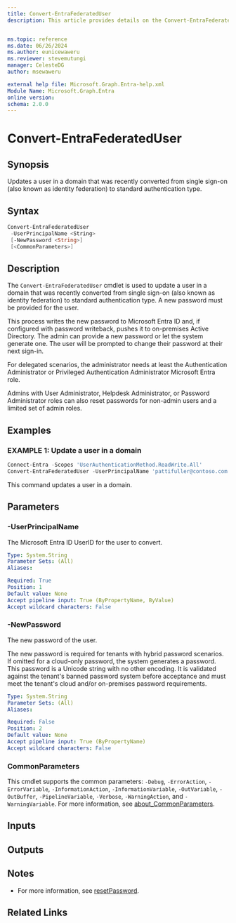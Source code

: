 ```yaml
---
title: Convert-EntraFederatedUser
description: This article provides details on the Convert-EntraFederatedUser command.


ms.topic: reference
ms.date: 06/26/2024
ms.author: eunicewaweru
ms.reviewer: stevemutungi
manager: CelesteDG
author: msewaweru

external help file: Microsoft.Graph.Entra-help.xml
Module Name: Microsoft.Graph.Entra
online version:
schema: 2.0.0
---
```


# Convert-EntraFederatedUser

## Synopsis

Updates a user in a domain that was recently converted from single sign-on (also known as identity federation) to standard authentication type.

## Syntax

```powershell
Convert-EntraFederatedUser
 -UserPrincipalName <String>
 [-NewPassword <String>]
 [<CommonParameters>]
```

## Description

The `Convert-EntraFederatedUser` cmdlet is used to update a user in a domain that was recently converted from single sign-on (also known as identity federation) to standard authentication type. A new password must be provided for the user.

This process writes the new password to Microsoft Entra ID and, if configured with password writeback, pushes it to on-premises Active Directory. The admin can provide a new password or let the system generate one. The user will be prompted to change their password at their next sign-in.

For delegated scenarios, the administrator needs at least the Authentication Administrator or Privileged Authentication Administrator Microsoft Entra role.

Admins with User Administrator, Helpdesk Administrator, or Password Administrator roles can also reset passwords for non-admin users and a limited set of admin roles.

## Examples

### EXAMPLE 1: Update a user in a domain

```powershell
Connect-Entra -Scopes 'UserAuthenticationMethod.ReadWrite.All'
Convert-EntraFederatedUser -UserPrincipalName 'pattifuller@contoso.com'
```

This command updates a user in a domain.

## Parameters

### -UserPrincipalName

The Microsoft Entra ID UserID for the user to convert.

```yaml
Type: System.String
Parameter Sets: (All)
Aliases:

Required: True
Position: 1
Default value: None
Accept pipeline input: True (ByPropertyName, ByValue)
Accept wildcard characters: False
```

### -NewPassword

The new password of the user.

The new password is required for tenants with hybrid password scenarios. If omitted for a cloud-only password, the system generates a password. This password is a Unicode string with no other encoding. It is validated against the tenant's banned password system before acceptance and must meet the tenant's cloud and/or on-premises password requirements.

```yaml
Type: System.String
Parameter Sets: (All)
Aliases:

Required: False
Position: 2
Default value: None
Accept pipeline input: True (ByPropertyName)
Accept wildcard characters: False
```

### CommonParameters

This cmdlet supports the common parameters: `-Debug`, `-ErrorAction`, `-ErrorVariable`, `-InformationAction`, `-InformationVariable`, `-OutVariable`, `-OutBuffer`, `-PipelineVariable`, `-Verbose`, `-WarningAction`, and `-WarningVariable`. For more information, see [about_CommonParameters](https://go.microsoft.com/fwlink/?LinkID=113216).

## Inputs

## Outputs

## Notes

- For more information, see [resetPassword](/graph/api/authenticationmethod-resetpassword).

## Related Links

